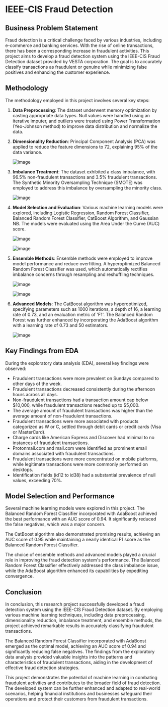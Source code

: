 # IEEE-CIS Fraud Detection

## Business Problem Statement
Fraud detection is a critical challenge faced by various industries, including e-commerce and banking services. With the rise of online transactions, there has been a corresponding increase in fraudulent activities. This project aims to develop a fraud detection system using the IEEE-CIS Fraud Detection dataset provided by VESTA corporation. The goal is to accurately classify transactions as fraudulent or genuine while minimizing false positives and enhancing the customer experience.

## Methodology
The methodology employed in this project involves several key steps:

1. **Data Preprocessing**: The dataset underwent memory optimization by casting appropriate data types. Null values were handled using an iterative imputer, and outliers were treated using Power Transformation (Yeo-Johnson method) to improve data distribution and normalize the data.

2. **Dimensionality Reduction**: Principal Component Analysis (PCA) was applied to reduce the feature dimensions to 72, explaining 95% of the data variance.

      ![image](https://github.com/user-attachments/assets/77d4f94d-51dc-49d7-b17c-80408633a871)


3. **Imbalance Treatment**: The dataset exhibited a class imbalance, with 96.5% non-fraudulent transactions and 3.5% fraudulent transactions. The Synthetic Minority Oversampling Technique (SMOTE) was employed to address this imbalance by oversampling the minority class.

      ![image](https://github.com/user-attachments/assets/cba90861-ab93-49f7-95cc-d0a1af4e82b4)


5. **Model Selection and Evaluation**: Various machine learning models were explored, including Logistic Regression, Random Forest Classifier, Balanced Random Forest Classifier, CatBoost Algorithm, and Gaussian NB. The models were evaluated using the Area Under the Curve (AUC) score.

      ![image](https://github.com/user-attachments/assets/c78afbd9-d76a-405b-9d1a-5dadad441a06)

      ![image](https://github.com/user-attachments/assets/99cf0f23-a525-4272-8f62-25a5be19646a)


7. **Ensemble Methods**: Ensemble methods were employed to improve model performance and reduce overfitting. A hyperoptimized Balanced Random Forest Classifier was used, which automatically rectifies imbalance concerns through resampling and reshuffling techniques.

      ![image](https://github.com/user-attachments/assets/6997183b-fe45-4634-a722-ecdafa2b6f25)

      ![image](https://github.com/user-attachments/assets/c121cb05-ac4d-4f65-919a-78af92eef8c2)


10. **Advanced Models**: The CatBoost algorithm was hyperoptimized, specifying parameters such as 1000 iterations, a depth of 16, a learning rate of 0.73, and an evaluation metric of 'F1'. The Balanced Random Forest was further enhanced by incorporating the AdaBoost algorithm with a learning rate of 0.73 and 50 estimators.

      ![image](https://github.com/user-attachments/assets/6198b40f-b2dd-49c6-8164-71823d3fe682)


## Key Findings from EDA
During the exploratory data analysis (EDA), several key findings were observed:

- Fraudulent transactions were more prevalent on Sundays compared to other days of the week.
- Fraudulent transactions decreased consistently during the afternoon hours across all days.
- Non-fraudulent transactions had a transaction amount cap below $10,000, while fraudulent transactions reached up to $5,000.
- The average amount of fraudulent transactions was higher than the average amount of non-fraudulent transactions.
- Fraudulent transactions were more associated with products categorized as W or C, settled through debit cards or credit cards (Visa or MasterCard).
- Charge cards like American Express and Discover had minimal to no instances of fraudulent transactions.
- Protonmail.com and mail.com were identified as prominent email domains associated with fraudulent transactions.
- Fraudulent transactions were more concentrated on mobile platforms, while legitimate transactions were more commonly performed on desktops.
- Identification fields (id12 to id38) had a substantial prevalence of null values, exceeding 70%.

## Model Selection and Performance
Several machine learning models were explored in this project. The Balanced Random Forest Classifier incorporated with AdaBoost achieved the best performance with an AUC score of 0.94. It significantly reduced the false negatives, which was a major concern.

The CatBoost algorithm also demonstrated promising results, achieving an AUC score of 0.95 while maintaining a nearly identical F1 score as the Balanced Random Forest Classifier.

The choice of ensemble methods and advanced models played a crucial role in improving the fraud detection system's performance. The Balanced Random Forest Classifier effectively addressed the class imbalance issue, while the AdaBoost algorithm enhanced its capabilities by expediting convergence.

## Conclusion
In conclusion, this research project successfully developed a fraud detection system using the IEEE-CIS Fraud Detection dataset. By employing various machine learning techniques, including data preprocessing, dimensionality reduction, imbalance treatment, and ensemble methods, the project achieved remarkable results in accurately classifying fraudulent transactions.

The Balanced Random Forest Classifier incorporated with AdaBoost emerged as the optimal model, achieving an AUC score of 0.94 and significantly reducing false negatives. The findings from the exploratory data analysis provided valuable insights into the patterns and characteristics of fraudulent transactions, aiding in the development of effective fraud detection strategies.

This project demonstrates the potential of machine learning in combating fraudulent activities and contributes to the broader field of fraud detection. The developed system can be further enhanced and adapted to real-world scenarios, helping financial institutions and businesses safeguard their operations and protect their customers from fraudulent transactions.
